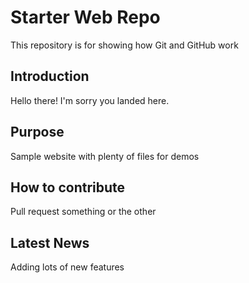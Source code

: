 # Starter Web Repo

This repository is for showing how Git and GitHub work

## Introduction

Hello there!
I'm sorry you landed here.


## Purpose

Sample website with plenty of files for demos

## How to contribute

Pull request something or the other

## Latest News

Adding lots of new features

